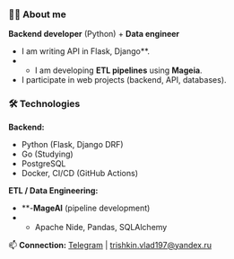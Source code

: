 ### 👨‍💻 About me  
**Backend developer** (Python) + **Data engineer**  
- I am writing API in Flask, Django**.  
- - I am developing **ETL pipelines** using **Mageia**.  
- I participate in web projects (backend, API, databases).  

### 🛠️ Technologies  
**Backend:**  
- Python (Flask, Django DRF)  
- Go (Studying)  
- PostgreSQL
- Docker, CI/CD (GitHub Actions)  

**ETL / Data Engineering:**  
- **-**MageAI** (pipeline development)  
- - Apache Nide, Pandas, SQLAlchemy  

📫 **Connection:** [Telegram](https://t.me/Lichen_97) | trishkin.vlad197@yandex.ru
